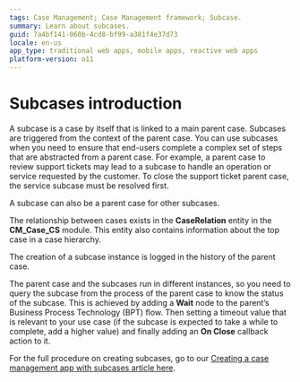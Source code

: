 ```yaml
---
tags: Case Management; Case Management framework; Subcase.
summary: Learn about subcases.
guid: 7a4bf141-060b-4cd8-bf99-a381f4e37d73
locale: en-us
app_type: traditional web apps, mobile apps, reactive web apps
platform-version: o11
---
```


# Subcases introduction

A subcase is a case by itself that is linked to a main parent case. Subcases are triggered from the context of the parent case. You can use subcases when you need to ensure that end-users complete a complex set of steps that are abstracted from a parent case. For example, a parent case to review support tickets may lead to a subcase to handle an operation or service requested by the customer. To close the support ticket parent case, the service subcase must be resolved first.

A subcase can also be a parent case for other subcases.

The relationship between cases exists in the **CaseRelation** entity in the **CM_Case_CS** module. This entity also contains information about the top case in a case hierarchy.

The creation of a subcase instance is logged in the history of the parent case.

The parent case and the subcases run in different instances, so you need to query the subcase from the process of the parent case to know the status of the subcase. This is achieved by adding a **Wait** node to the parent’s Business Process Technology (BPT) flow. Then setting a timeout value that is relevant to your use case (if the subcase is expected to take a while to complete, add a higher value) and finally adding an **On Close** callback action to it.

For the full procedure on creating subcases, go to our [Creating a case management app with subcases article here](subcase.md#create-subcase).
